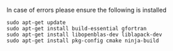 In case of errors please ensure the following is installed
```
sudo apt-get update
sudo apt-get install build-essential gfortran
sudo apt-get install libopenblas-dev liblapack-dev
sudo apt-get install pkg-config cmake ninja-build
```
